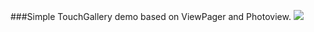 ###Simple TouchGallery demo based on ViewPager and Photoview.
![](http://www.zhagame.com/wp-content/uploads/2016/01/Preview1.gif)